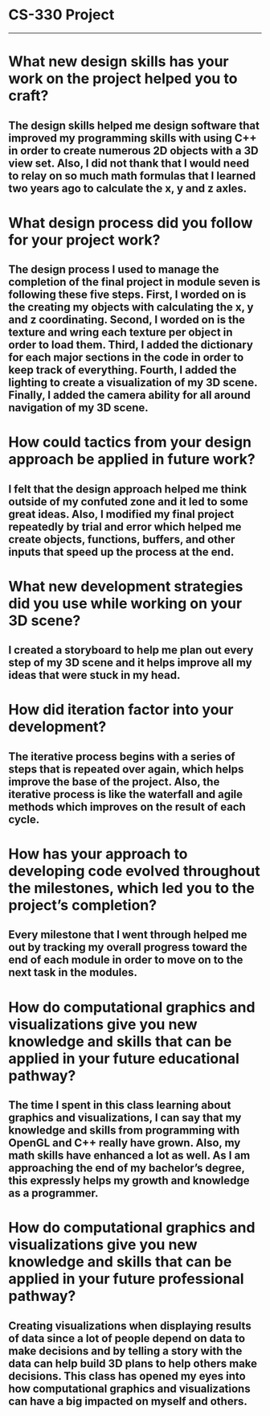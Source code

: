 # CS-330 Project
---------------------------------------------------------------------------------------------------

# What new design skills has your work on the project helped you to craft?
The design skills helped me design software that improved my programming skills with using C++ in order to create numerous 2D objects with a 3D view set. Also, I did not thank that I would need to relay on so much math formulas that I learned two years ago to calculate the x, y and z axles.
---------------------------------------------------------------------------------------------------

# What design process did you follow for your project work?
The design process I used to manage the completion of the final project in module seven is following these five steps. First, I worded on is the creating my objects with calculating the x, y and z coordinating. Second, I worded on is the texture and wring each texture per object in order to load them. Third, I added the dictionary for each major sections in the code in order to keep track of everything. Fourth, I added the lighting to create a visualization of my 3D scene. Finally, I added the camera ability for all around navigation of my 3D scene.
---------------------------------------------------------------------------------------------------

# How could tactics from your design approach be applied in future work?
I felt that the design approach helped me think outside of my confuted zone and it led to some great ideas. Also, I modified my final project repeatedly by trial and error which helped me create objects, functions, buffers, and other inputs that speed up the process at the end.
---------------------------------------------------------------------------------------------------

# What new development strategies did you use while working on your 3D scene?
I created a storyboard to help me plan out every step of my 3D scene and it helps improve all my ideas that were stuck in my head.
---------------------------------------------------------------------------------------------------

# How did iteration factor into your development?
The iterative process begins with a series of steps that is repeated over again, which helps improve the base of the project. Also, the iterative process is like the waterfall and agile methods which improves on the result of each cycle.
---------------------------------------------------------------------------------------------------

# How has your approach to developing code evolved throughout the milestones, which led you to the project’s completion?
Every milestone that I went through helped me out by tracking my overall progress toward the end of each module in order to move on to the next task in the modules.
---------------------------------------------------------------------------------------------------

# How do computational graphics and visualizations give you new knowledge and skills that can be applied in your future educational pathway? 
The time I spent in this class learning about graphics and visualizations, I can say that my knowledge and skills from programming with OpenGL and C++ really have grown. Also, my math skills have enhanced a lot as well. As I am approaching the end of my bachelor’s degree, this expressly helps my growth and knowledge as a programmer.
---------------------------------------------------------------------------------------------------

# How do computational graphics and visualizations give you new knowledge and skills that can be applied in your future professional pathway?
Creating visualizations when displaying results of data since a lot of people depend on data to make decisions and by telling a story with the data can help build 3D plans to help others make decisions. This class has opened my eyes into how computational graphics and visualizations can have a big impacted on myself and others.
---------------------------------------------------------------------------------------------------

